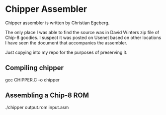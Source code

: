 # Chipper Assembler

Chipper assembler is written by Christian Egeberg.

The only place I was able to find the source was in David Winters zip file of
Chip-8 goodies.  I suspect it was posted on Usenet based on other locations
I have seen the document that accompanies the assembler.

Just copying into my repo for the purposes of preserving it.

## Compiling chipper

gcc CHIPPER.C -o chipper

## Assembling a Chip-8 ROM

./chipper output.rom input.asm

